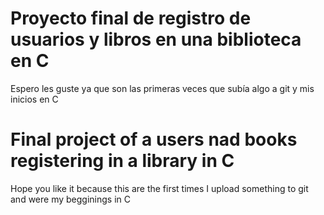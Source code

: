 # Proyecto final de registro de usuarios y libros en una biblioteca en C
Espero les guste ya que son las primeras veces que subía algo a git y mis inicios en C

# Final project of a users nad books registering in a library in C
Hope you like it because this are the first times I upload something to git and were my begginings in C
